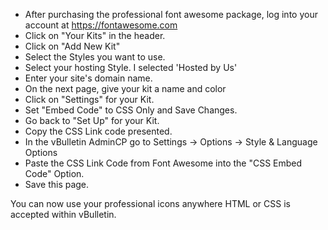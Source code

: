 
- After purchasing the professional font awesome package, log into your account at https://fontawesome.com
- Click on "Your Kits" in the header. 
- Click on "Add New Kit"
- Select the Styles you want to use.
- Select your hosting Style. I selected 'Hosted by Us'
- Enter your site's domain name.
- On the next page, give your kit a name and color
- Click on "Settings" for your Kit. 
- Set "Embed Code" to CSS Only and Save Changes.
- Go back to "Set Up" for your Kit.
- Copy the CSS Link code presented.
- In the vBulletin AdminCP go to Settings → Options → Style & Language Options
- Paste the CSS Link Code from Font Awesome into the "CSS Embed Code" Option.
- Save this page.

You can now use your professional icons anywhere HTML or CSS is accepted within vBulletin. 